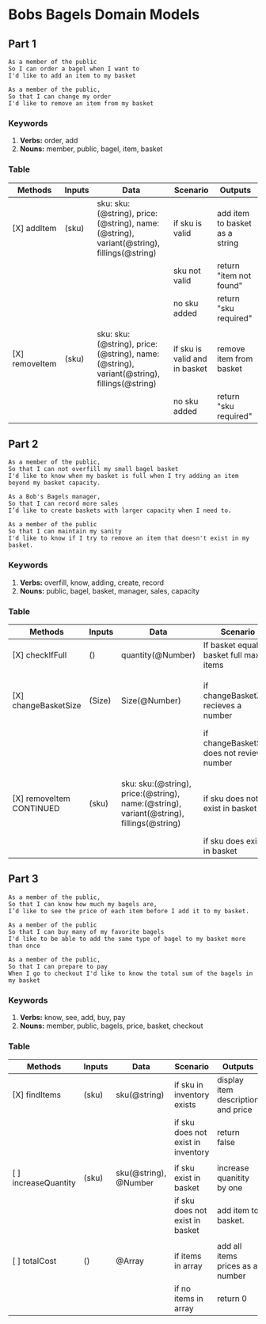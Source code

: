 # Bobs Bagels Domain Models

## Part 1

```
As a member of the public
So I can order a bagel when I want to
I'd like to add an item to my basket
```

```
As a member of the public,
So that I can change my order
I'd like to remove an item from my basket
```

### Keywords

1. **Verbs:** order, add
2. **Nouns:** member, public, bagel, item, basket

### Table

| Methods | Inputs | Data | Scenario | Outputs
| ------ | ------ | ------ | ----- | ------
|[X] addItem|(sku)|sku: sku:(@string), price:(@string), name:(@string), variant(@string), fillings(@string) |if sku is valid| add item to basket as a string
||||sku not valid|return "item not found"
||||no sku added| return "sku required"
|||||
|[X] removeItem|(sku)|sku: sku:(@string), price:(@string), name:(@string), variant(@string), fillings(@string) |if sku is valid and in basket| remove item from basket
||||no sku added| return "sku required"


## Part 2

```
As a member of the public,
So that I can not overfill my small bagel basket
I'd like to know when my basket is full when I try adding an item beyond my basket capacity.
```

```
As a Bob's Bagels manager,
So that I can record more sales
I’d like to create baskets with larger capacity when I need to.
```

```
As a member of the public
So that I can maintain my sanity
I'd like to know if I try to remove an item that doesn't exist in my basket.
```

### Keywords

1. **Verbs:** overfill, know, adding, create, record
2. **Nouns:** public, bagel, basket, manager, sales, capacity

### Table

| Methods | Inputs | Data | Scenario | Outputs
| ------ | ------ | ------ | ----- | -----
|[X] checkIfFull|()|quantity(@Number)|If basket equals to basket full max items| return "basket is full"
|||||
|[X] changeBasketSize|(Size)|Size(@Number)|if changeBasketZise recieves a number| change the basket size allowance
||||if changeBasketSize does not revieve a number| return "error, set basket size"
|||||
|[X] removeItem CONTINUED|(sku)|sku: sku:(@string), price:(@string), name:(@string), variant(@string), fillings(@string) |if sku does not exist in basket| return "false" and "item does not exist in basket"
||||if sku does exist in basket| return sku.


## Part 3

```
As a member of the public,
So that I can know how much my bagels are,
I’d like to see the price of each item before I add it to my basket.
```

```
As a member of the public
So that I can buy many of my favorite bagels
I'd like to be able to add the same type of bagel to my basket more than once
```

```
As a member of the public,
So that I can prepare to pay
When I go to checkout I'd like to know the total sum of the bagels in my basket
```

### Keywords

1. **Verbs:** know, see, add, buy, pay
2. **Nouns:** member, public, bagels, price, basket, checkout

### Table

| Methods | Inputs | Data | Scenario | Outputs
| ------ | ------ | ------ | ----- | -----
|[X] findItems|(sku)|sku(@string)|if sku in inventory exists| display item description and price
||||if sku does not exist in inventory| return false
|||||
|[ ] increaseQuantity|(sku)|sku(@string), @Number|if sku exist in basket| increase quanitity by one
||||if sku does not exist in basket| add item to basket.
|||||
|[ ] totalCost|()|@Array|if items in array|add all items prices as a number
||||if no items in array|return 0

